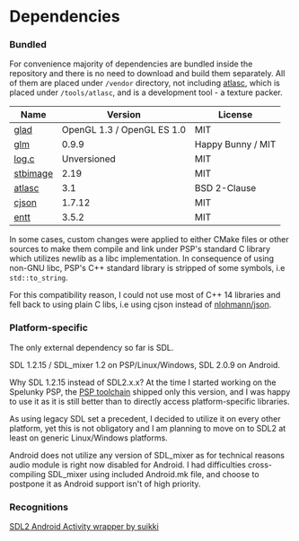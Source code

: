 # Dependencies

### Bundled

For convenience majority of dependencies are bundled inside the repository and there is no need to download and build
them separately. All of them are placed under `/vendor` directory, not including [atlasc](https://github.com/septag/atlasc),
which is placed under `/tools/atlasc`, and is a development tool - a texture packer.

| Name                                         | Version                    | License           |
|----------------------------------------------|----------------------------|-------------------|
| [glad](https://github.com/Dav1dde/glad)      | OpenGL 1.3 / OpenGL ES 1.0 | MIT               |
| [glm](https://github.com/g-truc/glm)         | 0.9.9                      | Happy Bunny / MIT |
| [log.c](https://github.com/rxi/log.c)        | Unversioned                | MIT               |
| [stbimage](https://github.com/nothings/stb)  | 2.19                       | MIT               |
| [atlasc](https://github.com/septag/atlasc)   | 3.1                        | BSD 2-Clause      |
| [cjson](https://github.com/DaveGamble/cJSON) | 1.7.12                     | MIT               |
| [entt](https://github.com/skypjack/entt)     | 3.5.2                      | MIT               | 

In some cases, custom changes were applied to either CMake files or other sources to make them compile and link under
PSP's standard C library which utilizes newlib as a libc implementation. In consequence of using non-GNU libc, 
PSP's C++ standard library is stripped of some symbols, i.e `std::to_string`.

For this compatibility reason, I could not use most of C++ 14 libraries and fell back to using plain C libs, i.e
using cjson instead of [nlohmann/json](https://github.com/nlohmann/json).

### Platform-specific

The only external dependency so far is SDL.
 
SDL 1.2.15 / SDL_mixer 1.2 on PSP/Linux/Windows, SDL 2.0.9 on Android.

Why SDL 1.2.15 instead of SDL2.x.x? At the time I started working on the Spelunky PSP, 
the [PSP toolchain](https://github.com/pspdev/psptoolchain) shipped only this version, and I was happy to use it as
it is still better than to directly access platform-specific libraries. 

As using legacy SDL set a precedent, I decided to utilize it on every other platform, yet this is not obligatory and I am
planning to move on to SDL2 at least on generic Linux/Windows platforms.

Android does not utilize any version of SDL_mixer as for technical reasons audio module is right now disabled for Android.
I had difficulties cross-compiling SDL_mixer using included Android.mk file, and choose to postpone it as Android support isn't of high priority.

### Recognitions

[SDL2 Android Activity wrapper by suikki](https://github.com/suikki/simpleSDL/)
